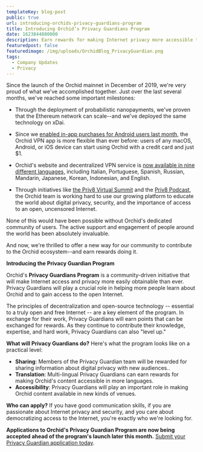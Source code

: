 ```yaml
---
templateKey: blog-post
public: true
url: introducing-orchids-privacy-guardians-program
title: Introducing Orchid’s Privacy Guardians Program
date: 1623844800000
description: Earn rewards for making Internet privacy more accessible than ever
featuredpost: false
featuredimage: /img/uploads/OrchidBlog_PrivacyGuardian.png
tags:
  - Company Updates
  - Privacy
---
```

Since the launch of the Orchid mainnet in December of 2019, we're very proud of what we've accomplished together. Just over the last several months, we've reached some important milestones:

-   Through the deployment of probabilistic nanopayments, we've proven that the Ethereum network can scale--and we've deployed the same technology on xDai.
-   Since we [enabled in-app purchases for Android users last month,](/get-started-with-orchid-on-android-for-just-1/) the Orchid VPN app is more flexible than ever before: users of any macOS, Android, or iOS device can start using Orchid with a credit card and just $1.
-   Orchid's website and decentralized VPN service is [now available in nine different languages,](/orchid-learns-three-new-languages/) including Italian, Portuguese, Spanish, Russian, Mandarin, Japanese, Korean, Indonesian, and English.

-   Through initiatives like [the Priv8 Virtual Summit](/announcing-priv8-orchids-digital-privacy-summit-featuring-edward-snowden/) and the [Priv8 Podcast](/follow-the-white-rabbit-is-now-the-priv8-podcast-/), the Orchid team is working hard to use our growing platform to educate the world about digital privacy, security, and the importance of access to an open, uncensored Internet.

None of this would have been possible without Orchid's dedicated community of users. The active support and engagement of people around the world has been absolutely invaluable.

And now, we're thrilled to offer a new way for our community to contribute to the Orchid ecosystem--and earn rewards doing it.

**Introducing the Privacy Guardian Program**

Orchid's **Privacy Guardians Program** is a community-driven initiative that will make Internet access and privacy more easily obtainable than ever. Privacy Guardians will play a crucial role in helping more people learn about Orchid and to gain access to the open Internet.

The principles of decentralization and open-source technology -- essential to a truly open and free Internet -- are a key element of the program. In exchange for their work, Privacy Guardians will earn points that can be exchanged for rewards. As they continue to contribute their knowledge, expertise, and hard work, Privacy Guardians can also "level up."

**What will Privacy Guardians do?** Here's what the program looks like on a practical level: 

-   **Sharing**: Members of the Privacy Guardian team will be rewarded for sharing information about digital privacy with new audiences..
-   **Translation**: Multi-lingual Privacy Guardians can earn rewards for making Orchid's content accessible in more languages.
-   **Accessibility**: Privacy Guardians will play an important role in making Orchid content available in new kinds of venues.

**Who can apply?** If you have good communication skills, if you are passionate about Internet privacy and security, and you care about democratizing access to the Internet, you're exactly who we're looking for.

**Applications to Orchid's Privacy Guardian Program are now being accepted ahead of the program's launch later this month.** [Submit your Privacy Guardian application today](https://www.orchid.com/privacy-guardian).